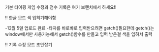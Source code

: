 기본 타이핑 게임 수정과 점수 기록은 여기 브랜치에서 하세요!!

!! 한글 모드 색 입히기해야함

   -12월 5일 업로드 완료
   -타자를 바로바로 입력받으려면 getch()필요한데 getch()는 window에서만 사용가능해서 getch()함수를 만들고
    입력 받은걸 색을 입혀서 출력


!! 기록 수정 모드 초안잡기


